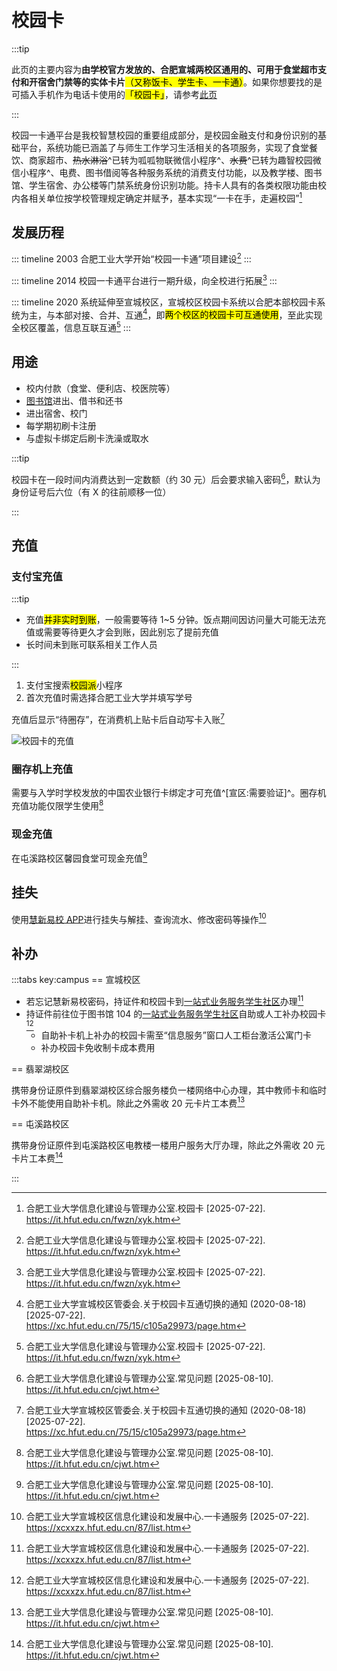 # 校园卡

:::tip

此页的主要内容为**由学校官方发放的、合肥宣城两校区通用的、可用于食堂超市支付和开宿舍门禁等的实体卡片**<mark>（又称饭卡、学生卡、一卡通）</mark>。如果你想要找的是可插入手机作为电话卡使用的<mark>「校园卡」</mark>，请参考[此页](./calling_card.md)

:::

<Todo content="添加校园卡的技术细节（如序列号、NFC模拟）" />

校园一卡通平台是我校智慧校园的重要组成部分，是校园金融支付和身份识别的基础平台，系统功能已涵盖了与师生工作学习生活相关的各项服务，实现了食堂餐饮、商家超市、~~热水淋浴~~^已转为呱呱物联微信小程序^、~~水费~~^已转为趣智校园微信小程序^、电费、图书借阅等各种服务系统的消费支付功能，以及教学楼、图书馆、学生宿舍、办公楼等门禁系统身份识别功能。持卡人具有的各类权限功能由校内各相关单位按学校管理规定确定并赋予，基本实现“一卡在手，走遍校园”[^1]

## 发展历程

::: timeline 2003
合肥工业大学开始“校园一卡通”项目建设[^1]
:::

::: timeline 2014
校园一卡通平台进行一期升级，向全校进行拓展[^1]
:::

::: timeline 2020
系统延伸至宣城校区，宣城校区校园卡系统以合肥本部校园卡系统为主，与本部对接、合并、互通[^2]，即<mark>两个校区的校园卡可互通使用</mark>，至此实现全校区覆盖，信息互联互通[^1]
:::

## 用途

- 校内付款（食堂、便利店、校医院等）
- [图书馆](../campus/xc/library)进出、借书和还书
- 进出宿舍、校门
- 每学期初刷卡注册
- 与虚拟卡绑定后刷卡洗澡或取水

:::tip

校园卡在一段时间内消费达到一定数额（约 30 元）后会要求输入密码[^4]，默认为身份证号后六位（有 X 的往前顺移一位）

:::

## 充值

### 支付宝充值

:::tip

- 充值<mark>并非实时到账</mark>，一般需要等待 1~5 分钟。饭点期间因访问量大可能无法充值或需要等待更久才会到账，因此别忘了提前充值
- 长时间未到账可联系相关工作人员

:::

1. 支付宝搜索<mark>校园派</mark>小程序
2. 首次充值时需选择合肥工业大学并填写学号

充值后显示“待圈存”，在消费机上贴卡后自动写卡入账[^2]

![校园卡的充值](./media/campus_card_recharge.png)

### 圈存机上充值

需要与入学时学校发放的中国农业银行卡绑定才可充值^[宣区:需要验证]^。圈存机充值功能仅限学生使用[^4]

### 现金充值

在屯溪路校区馨园食堂可现金充值[^4]

## 挂失

使用[慧新易校 APP](../life/app#慧新易校)进行挂失与解挂、查询流水、修改密码等操作[^3]

## 补办

:::tabs key:campus
== 宣城校区

- 若忘记慧新易校密码，持证件和校园卡到[一站式业务服务学生社区](../campus/xc/library#一站式服务中心-勤工助学中心-104-办公室)办理[^3]
- 持证件前往位于图书馆 104 的[一站式业务服务学生社区](../campus/xc/library#一站式服务中心-勤工助学中心-104-办公室)自助或人工补办校园卡[^3]
  - 自助补卡机上补办的校园卡需至“信息服务”窗口人工柜台激活公寓门卡
  - 补办校园卡免收制卡成本费用

== 翡翠湖校区

携带身份证原件到翡翠湖校区综合服务楼负一楼网络中心办理，其中教师卡和临时卡外不能使用自助补卡机。除此之外需收 20 元卡片工本费[^4]

== 屯溪路校区

携带身份证原件到屯溪路校区电教楼一楼用户服务大厅办理，除此之外需收 20 元卡片工本费[^4]

:::

[^1]:
    合肥工业大学信息化建设与管理办公室.校园卡 \[2025-07-22].  
    <https://it.hfut.edu.cn/fwzn/xyk.htm>

[^2]:
    合肥工业大学宣城校区管委会.关于校园卡互通切换的通知 (2020-08-18)\[2025-07-22].  
    <https://xc.hfut.edu.cn/75/15/c105a29973/page.htm>

[^3]:
    合肥工业大学宣城校区信息化建设和发展中心.一卡通服务 \[2025-07-22].  
    <https://xcxxzx.hfut.edu.cn/87/list.htm>

[^4]:
    合肥工业大学信息化建设与管理办公室.常见问题 \[2025-08-10].  
    <https://it.hfut.edu.cn/cjwt.htm>
